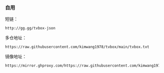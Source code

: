 ### 自用

短链：
```
http://gg.gg/tvbox-json
```
多仓地址：
```
https://raw.githubusercontent.com/kimwang1978/tvbox/main/tvbox.txt
```
镜像地址：
```
https://mirror.ghproxy.com/https://raw.githubusercontent.com/kimwang1978/tvbox/main/tvbox.txt
```

